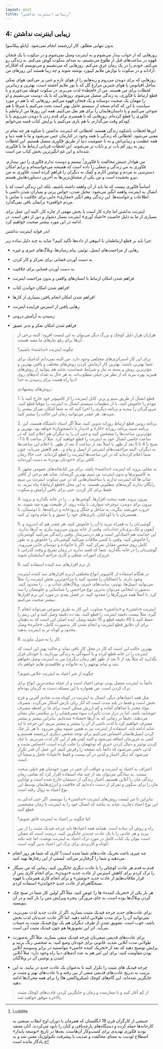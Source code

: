```yaml
---
layout: post
title: "زیبایی اینترنت نداشتن"
---
```

4: زیبایی اینترنت نداشتن
------------------------

بدون تنهایی مطلق، کار ارزشمند انجام نمی‌شود. (پابلو پیکاسو)

روزهایی که از خواب بیدار می‌شوم و به اینترنت وصل نمی‌شوم و در سکوت با یک
فنجان قهوه در ساعت‌های قبل از طلوع می‌نشینم، به صدای سکوت گوش می‌کنم. به
زندگی رو می‌کنم. خودم را در یک رمان غرق می‌کنم. روزهایی که می‌نشینم و
می‌نویسم که افکارام آزادانه و در سکوت با نوازش ملایم کیبورد نوشته شوند و
چه زیبا هستند این روزهای من.

روزهایی که برای دویدن می‌روم و ریه‌هایم را از هوای تازه و غنی پر می‌کنم،
هوای نمکی ساحل اقیانوس یا هوای شیرین مزارع گل که با نور ملایم آغشته است،
بهترین و زیباترین لحظات برای من هستند. من از «لحظه» لذت می‌برم، در سکوت
غوطه می‌خورم و با قطع ارتباط با فنّاوری، به زندگی متصل می‌شوم. روزهایی
که با یک دوست می‌نشینم و او را مهمان یک صحبت دوستانه و یک فنجان قهوه
می‌کنم. روزهایی که با هم در مورد سیاست یا این که کدام نسخه از سیستم عامل
بهتر است بحث می‌کنیم یا صرفاً با هم شوخی می‌کنیم و یا داستان‌هایمان را
برای هم نقل می‌کنیم. همه این روزها من ارتباطم با فنّاوری را قطع کرده‌ام.
روزهایی که با همسرم برای قدم زدن یا دویدن می‌رویم یا با کودکم وقت
می‌گذارم، با هم بازی می‌کنیم یا برایش کتاب قصه می‌خوانم.

این‌ها لحظات باشکوه زندگی هستند. لحظاتی که اینترنت نداشتن با شکوه هر چه
تمام تر معنی می‌شود. لحظاتی که زندگی با همه وجود در کنارمان حس می‌شود و
ما با همه دنیا و همه عظمت و زیبایی‌اش و نه با عمومیت دنیا از طریق
فنّاوری متصل هستیم. این لحظات روز به روز کم یاب تر و نایاب تر می‌شوند.
این لحظات قربانی ارتباط ما با فنّاوری شده‌اند و این غم انگیزترین بخش
کتاب من است.

من هوادار جنبش مخالفت با فنّاوری[^1] نیستم و دوست ندارم فنّاوری را دور
بیندازم. فنّاوری به من زندگی و شغلی را داده است که همیشه می‌خواسته‌ام و
برایم امکان دسترسی به مردم و نوشتن آثارم و کمک به دیگران را فراهم کرده
است. فنّاوری به من نیرو بخشیده است و من یکی از مشتاق‌ترین‌ها به آخرین
دستاوردهایش هستم.

اساساً فنّاوری نیست که ما باید از آن واهمه داشته باشیم، بلکه این زندگی
است که با اتصال به اینترنت واهمه انگیز می‌شود: مختل شدن، حواس پرتی و
بمباران شدن دائمی با اطلاعات و خواسته‌ها. این زندگی وهم انگیز «مجازی»
جایی برای خلاقیت یا تماس با مردم «واقعی» برایمان باقی نمی‌گذارد.

اینترنت نداشتن اما چاره کار است یا بخش مهمی از چاره کار. البته این عمل
برای بسیاری از ما به دلیل خاصیت «اعتیاد آوری» اینترنت بسیار دشوار و دور
از ذهن است. در ادامه در این مورد بیشتر صحبت خواهیم کرد.

اندر فواید اینترنت نداشتن

چرا باید بر قطع ارتباطمان با انبوهی از داده‌ها تأکید کنیم؟ شاید به چند
دلیل ساده زیر:

-   رهایی از مزاحمت‌های ایمیل، توئیتر، پیام رسان‌ها، وبلاگ‌های خبری و
    غیره

-   به دست آوردن فضایی برای تمرکز و کار کردن

-   به دست آوردن فضایی برای خلاقیت

-   فراهم شدن امکان ارتباط با انسان‌های واقعی و بدون مزاحمت اینترنت

-   فراهم شدن امکان خواندن کتاب!

-   فراهم شدن امکان انجام یافتن بسیاری از کارها!

-   رهایی یافتن از استرس فزاینده اینترنت

-   رسیدن به آرامش درونی

-   فراهم شدن امکان تفکر و تدبر عمیق

> هزاران هزار دلیل کوچک و بزرگ دیگر می‌توان به این لیست افزود؛ البته
> برخی از آن‌ها برای رفع نیازهای ما مفید هستند.
>
> چگونه اینترنت «نداشته» باشیم؟
>
> برای این کار استراتژی‌های مختلفی وجود دارد. من البته نمی‌دانم کدامیک
> برای شما بهترین باشند؛ بهترین کار آزمایش کردن روش‌های مختلف و یافتن
> بهترین و مؤثرترین روش و بسته به نیاز و شرایط شماست. شاید هم بتوانید از
> روش‌های هیبرید بهره ببرید که از نظر من خیلی مطلوب‌اند. به هر حال به
> تعداد آدم‌های روی دنیا راه هست برای رسیدن به خدا!
>
> روش‌های پیشنهادی:
>
> 1\. قطع اتصال از طریق سیم و پریز. کابل اینترنت را از کامپیوتر خود خارج
> کنید یا مودم را خاموش کنید، یا از تنظیمات سیستم اتصال به اینترنت را
> موقتاً قطع کنید. مرورگرتان را ببندید و برنامه دیگری را اجرا کنید که به
> شما امکان تمرکز بیشتر را می‌دهد. هر چقدر می‌توانید زمان این حالت را
> بیشتر کنید.
>
> 2\. برنامه روتین قطع ارتباط روزانه تدوین کنید. مثلاً اگر استاد دانشگاه
> هستید، این برنامه شبیه برنامه روزانه «کار» و «دیدار با دانشجویان» خواهد
> بود. بهترین و مؤثرترین ساعت‌ها را مشخص کنید و حتی آن را به دیگران هم
> اعلام کنید که در ساعت خاصی اتصال خود به اینترنت را قطع خواهید کرد. مثلاً
> از ساعت 8 تا 1- صبح یا 4 تا 5 بعد از ظهر یا اصلاً بعد از ساعت 2 بعد از
> ظهر. با اعلام این ساعت‌ها به دیگران، البته مزاحمت‌های اینترنتی از ایمیل
> و پیام و... هم کاهش می‌یابد. چون شما اعلام کرده‌اید که در این ساعت‌ها
> اینترنت را قطع کرده‌اید. خب حالا زمان کافی برای «خودتان بودن» به دست
> آورده‌اید.
>
> 3\. به محلی بروید که اینترنت «نداشته» باشد. برای من کتابخانه‌های عمومی
> مجهز به کامپیوترها و بدون اینترنت بی سیم بهترین گزینه‌اند. شاید هم برخی
> از کافی شاپ ها که اینترنت ندارند یا ساختمان‌هایی که در عین سکوت اینترنت
> بی سیم رایگان ندارند گزینه‌های مطلوبی هستند. به این محل «قطع ارتباط»
> پناه ببرید، نه فقط برای کار کردن، حتی برای یافتن آرامش و سکوت.
>
> 4\. بیرون بروید. همه سخت افزارها، گوشی‌ها و ... را در خانه بگذارید و
> بروید بیرون برای دویدن، دوچرخه سواری، یا پیاده روی. از طبیعت بهره مند
> شوید، به غروب خورشید بنگرید، به ساحل و جنگل و رودخانه و دریاچه‌ها. با
> دوستتان، با همسرتان یا با کودکتان. باتری‌های خود را عمیق و با تمام وجود
> پُر کنید.
>
> 5\. گوشی‌تان را به همراه نبرید یا آن را خاموش کنید. هر چقدر هم که اندروید
> و آیفون و بلک بری‌تان جذاب‌اند، وقتی از خانه بیرون می‌روید نیازی به
> آن‌ها ندارید. این جذابیت هم اعتیادآور است و هم دردسرساز. وقتی رانندگی
> می‌کنید گوشی‌تان را خاموش کنید. وقتی با کسی ملاقات می‌کنید گوشی‌تان را
> خاموش و به طور کامل روی شخص مقابل تمرکز کنید. اگر با خانواده و دوستان
> جایی می‌روید، گوشی‌تان را در خانه بگذارید. شما که قصد ندارید در زمان
> تفریح و وقت گذرانی با عزیزان امورات شغلی و کاری مزاحم آسایشتان شوند.
>
> 6\. از نرم افزارهای سد کننده استفاده کنید.
>
> در هنگام استفاده از کامپیوتر انواع مختلفی ازنرم افزارهای سد کننده
> اینترنت وجود دارند. یا اتصالتان را محدود کنید یا مزاحم‌ترین بخش
> اینترنت را. مثلاً می‌توانید ایمیل‌ها، توئیتر، سایت‌های خبری، وبلاگ‌های
> جذاب و ... را محدود کنید. به‌صورت انتخابی می‌توان بدترین نوع مزاحمین
> را شناسایی و جلویشان را سد کرد. یا اصلاً همه مرورگرها را محدود کنید.
> در فصل بعدی در مورد این نرم افزارها بیشتر صحبت می‌کنیم.
>
> 7\. اینترنت «داشتن» و «نداشتن» متناوب. این کار به طرق متنوعی می‌تواند
> انجام گیرد: مثلاً بیست دقیقه اینترنت را قطع کنید، بعد ده دقیقه وصل کنید
> و این ریتم را حفظ کنید یا 45 دقیقه قطع و 15 دقیقه وصل. ایده اصلی این است
> که به ذهنتان برای آن دقایق قطع اینترنت و انجام شدن کار به‌صورت کامل،
> «جایزه» وصل محدود و کوتاه تر به اینترنت بدهید.
>
> 8\. کار را به منزل نیاورید.
>
> بهترین حالت این است که کار در محل کار باقی بماند و حالت بهتر این است
> که اینترنت را در خانه قطع کرده و با آسودگی به زندگی بپردازید. با
> خودتان قرار بگذارید که مثلاً بعد از 5 بعد از ظهر (هر زمان دیگری) من به
> اینترنت وصل نخواهم شد و تمام توجهم را به خانواده و علاقمندی هایم خواهم
> داد.
>
> چگونه از شر اعتیاد به اینترنت خلاص شویم؟
>
> دائماً به اینترنت متصل بودن نوعی اعتیاد است و از جمله سخت‌ترین انواع
> برای ترک کردن است. من همواره با این مسئله دست به گریبان بوده‌ام.
>
> مثل همه اعتیادهای دیگر، اتصال به اینترنت در کوتاه مدت شادی آفرین و فرح
> بخش است و فقط در بلند مدت است که آثار زیان بارش آشکار می‌گردد. مصرف
> مواد مخدر یا غذاهای آماده و کم ارزش ممکن است برای ما در لحظه مصرف
> خوشایند باشد، اما در دراز مدت تأثیرات سوء مصرفشان را بر سلامتی مان
> نشان می‌دهند، دقیقاً در زمانی که به آن‌ها «معتاد» شده‌ایم. بنابراین
> بیشتر و بیشتر مصرف خواهیم کرد تا لذت ناشی از آن را بیشتر و بیشتر
> ببریم. این چرخه تا ابد شاید ادامه یابد. استفاده از اینترنت نیز به همین
> شیوه پیش می‌رود. با هر بار چک کردن ایمیل‌هایمان احساس می‌کنیم برای
> توجه شخص دیگری ارزشمند هستیم و کمی به غرورمان اضافه می‌شود و البته کمی
> هم از این کار لذت می‌بریم. با چک کردن توئیتر و دنبال کردن خبری که
> توجهمان را جلب کرده است، احساس مثبت و لذتی ناشی می‌شود که دائماً باید
> صفحه را رفرش کنیم. این عمل آن قدر تکرار می‌شود که دیگر اخیتار و لذتی
> در آن نیست و فقط «اعتیاد» عامل و منشأ آن است.
>
> اعتراف به اعتیاد به اینترنت و عواقب آن حتی در مورد خودمان هم خیلی سخت
> نیست. به سادگی می‌توان بعد از چند ماه استفاده اقرار کرد که تمامی زمان
> زندگی مان را آنلاین هستیم، اختیار زندگی از دستمان خارج شده است و
> توانایی مان را برای سکون و تمرکز از دست داده‌ایم که خلاقیت و
> انرژی‌هایمان توسط این نوع اعتیاد به زوال رفته است.
>
> بنابراین تا من لیست روش‌های اینترنت «نداشتن» را بنویسم، اگر حتی اندکی
> به این نوع اعتیاد دچارید، شاید بد نباشد که اتصال خود را به اینترنت تا
> زمان مشخصی قطع کنید.
>
> اما چگونه بر اعتیاد به اینترنت فائق شویم؟
>
> راه و روش آن ساده است. همانند همه اعتیادها باید چرخه فیدبک مثبت را از
> بین ببرید و هر عادتی را با یک عادت جدیدتر جایگزین کنید. درست است که
> ممکن است بتوان یک کتاب کامل در مورد ترک اعتیاد به اینترنت نوشت، اما
> چند نکته کوتاه و کاربردی برای ترک این اعتیاد بدین گونه است:

-   چه چیزی باعث تحریک عادت‌های شما شده است؟ کاری که شما هر روز انجام
    می‌دهید و شما را گرفتارتر می‌کند. لیستی از این رفتارها تهیه کنید.

-   قدم به قدم هر عادت کوچکی را با عادت دیگری جایگزین کنید. زمانی که من
    سیگار را ترک کردم برای کاهش استرس از عادت جدید «دویدن»، برای انجام
    کاری پس از قرار ملاقات‌هایم از عادت جدید «نوشتن» و برای انجام کاری
    همزمان با قهوه صبحگاهی‌ام از عادت جدید «خواندن» استفاده کردم.

-   هر بار یکی از «تحریک کننده» ها را عوض کنید. مثلاً اگر اولین کار شما
    در صبح چک کردن وبلاگ‌ها بوده است، به جای مرورگر، پنجره ویرایش متن را
    باز کنید و در آن بنویسید.

-   برای عادت‌های جدید چرخه فیدبک مثبت بسازید. اگر از عادت جدید لذت
    نمی‌برید، نمی‌توانید آن را برای مدت طولانی ادامه دهید. اما اگر عادت
    جدیدتان لذت بخش باشد، خوب است. تشویق شدن از طرف دیگران هم یک نوع
    فیدبک مثبت به حساب می‌آید. اثر این تشویق‌ها هم چون فیدبک مثبت آنی
    است.

-   برای عادت‌های قدیمی منفی‌تان چرخه فیدبک منفی بسازید. مثلاً اگر
    به‌صورت طولانی مدت آنلاین شدید، قانونی برای خودتان وضع کنید: به شخصی
    زنگ بزنید و برایش توضیح دهید که بعد از «تحریک کننده خاصی» نتوانستید
    در برابر وسوسه آنلاین بودن مقاومت کنید. برای این امر هم به عدد
    آدم‌های دنیا راه وجود دارد: مثلاً آنلاین شدن و نوشتن آن در وبلاگتان!

-   چرخه فیدبک های مثبت را تکرار کنید تا به‌عنوان یک عادت جدید در
    بیایند. به این ترتیب به تدریج عادت‌های قدیمی منفی از بین رفته و با
    عادت‌های بهتر و مثبت تر جایگزین شده‌اند. این گام‌های کوچک (میکرواکشن
    ها) را برای همه محرک‌ها ادامه دهید.

> از کم آغاز کنید و با ممارست و زمان و جایگزین کردن عادت‌های کوچک مثبت
> بالاخره موفق خواهید شد.

[^1]: Luddite

    جنبشی از کارگران قرن 19 انگلستان که همزمان با دوران اوج انقلاب صنعتی
    به کارخانه‌ها حمله کرده و دستگاه‌های پارچه‌بافی و کتان را نابود
    می‌کردند. آنان معتقد بودند فنّاوری تهدیدی برای کسب‌وکار آن‌هاست.
    بعدها در تاریخ «توسعه پایدار» اصطلاح لودیت به معنای مخالفت و ضدیت با
    پیشرفت تکنولوژیک معنی شد و به یادگار مانده است.

